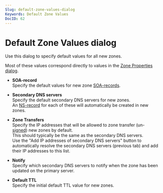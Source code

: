 ```yaml
---
Slug: default-zone-values-dialog
Keywords: Default Zone Values
DocID: 62
---
```

# Default Zone Values dialog

Use this dialog to specify default values for all new zones.

Most of these values correspond directly to values in the [Zone Properties dialog](wd_zoneprop.md).

- **SOA-record**\
Specify the default values for new zone [SOA-records](rec_soa.md).

- **Secondary DNS servers**\
Specify the default secondary DNS servers for new zones.\
An [NS-record](rec_ns.md) for each of these will automatically be created in new zones.

- **Zone Transfers**\
Specify the IP addresses that will be allowed to zone transfer (un-[signed](df_tsig.md)) new zones by default.\
This should typically be the same as the secondary DNS servers.\
Use the "Add IP addresses of secondary DNS servers" button to automatically resolve the secondary DNS servers (previous tab) and add their IP addresses to this list.

- **Notify**\
Specify which secondary DNS servers to notify when the zone has been updated on the primary server. 

- **Default TTL**\
Specify the initial default TTL value for new zones.
